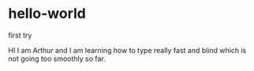 # hello-world
first try

HI I am Arthur and I am learning how to type really fast and blind which is not going too smoothly so far.
